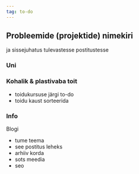 ```yaml
---
tag: to-do
---
```



## Probleemide (projektide) nimekiri
ja sissejuhatus tulevastesse postitustesse

### Uni

### Kohalik & plastivaba toit
- toidukursuse järgi to-do
- toidu kaust sorteerida

### Info
Blogi
- tume teema
- see postitus leheks
- arhiiv korda
- sots meedia
- seo
